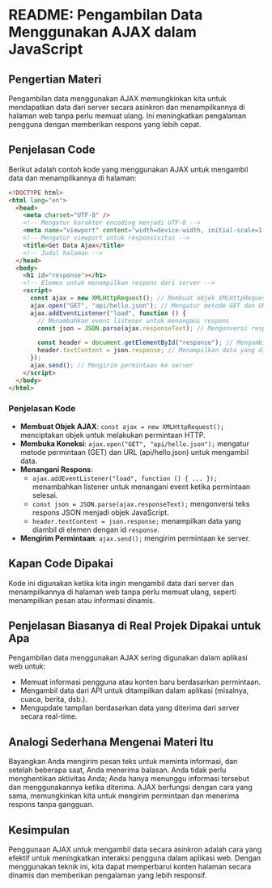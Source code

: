 # README: Pengambilan Data Menggunakan AJAX dalam JavaScript

## Pengertian Materi

Pengambilan data menggunakan AJAX memungkinkan kita untuk mendapatkan data dari server secara asinkron dan menampilkannya di halaman web tanpa perlu memuat ulang. Ini meningkatkan pengalaman pengguna dengan memberikan respons yang lebih cepat.

## Penjelasan Code

Berikut adalah contoh kode yang menggunakan AJAX untuk mengambil data dan menampilkannya di halaman:

```html
<!DOCTYPE html>
<html lang="en">
  <head>
    <meta charset="UTF-8" />
    <!-- Mengatur karakter encoding menjadi UTF-8 -->
    <meta name="viewport" content="width=device-width, initial-scale=1.0" />
    <!-- Mengatur viewport untuk responsivitas -->
    <title>Get Data Ajax</title>
    <!-- Judul halaman -->
  </head>
  <body>
    <h1 id="response"></h1>
    <!-- Elemen untuk menampilkan respons dari server -->
    <script>
      const ajax = new XMLHttpRequest(); // Membuat objek XMLHttpRequest untuk melakukan permintaan
      ajax.open("GET", "api/hello.json"); // Mengatur metode GET dan URL sumber data
      ajax.addEventListener("load", function () {
        // Menambahkan event listener untuk menangani respons
        const json = JSON.parse(ajax.responseText); // Mengonversi respons JSON menjadi objek JavaScript

        const header = document.getElementById("response"); // Mengambil elemen dengan id 'response'
        header.textContent = json.response; // Menampilkan data yang diambil dalam elemen 'response'
      });
      ajax.send(); // Mengirim permintaan ke server
    </script>
  </body>
</html>
```

### Penjelasan Kode

- **Membuat Objek AJAX**: `const ajax = new XMLHttpRequest();` menciptakan objek untuk melakukan permintaan HTTP.
- **Membuka Koneksi**: `ajax.open("GET", "api/hello.json");` mengatur metode permintaan (GET) dan URL (api/hello.json) untuk mengambil data.
- **Menangani Respons**:
  - `ajax.addEventListener("load", function () { ... });` menambahkan listener untuk menangani event ketika permintaan selesai.
  - `const json = JSON.parse(ajax.responseText);` mengonversi teks respons JSON menjadi objek JavaScript.
  - `header.textContent = json.response;` menampilkan data yang diambil di elemen dengan id `response`.
- **Mengirim Permintaan**: `ajax.send();` mengirim permintaan ke server.

## Kapan Code Dipakai

Kode ini digunakan ketika kita ingin mengambil data dari server dan menampilkannya di halaman web tanpa perlu memuat ulang, seperti menampilkan pesan atau informasi dinamis.

## Penjelasan Biasanya di Real Projek Dipakai untuk Apa

Pengambilan data menggunakan AJAX sering digunakan dalam aplikasi web untuk:

- Memuat informasi pengguna atau konten baru berdasarkan permintaan.
- Mengambil data dari API untuk ditampilkan dalam aplikasi (misalnya, cuaca, berita, dsb.).
- Mengupdate tampilan berdasarkan data yang diterima dari server secara real-time.

## Analogi Sederhana Mengenai Materi Itu

Bayangkan Anda mengirim pesan teks untuk meminta informasi, dan setelah beberapa saat, Anda menerima balasan. Anda tidak perlu menghentikan aktivitas Anda; Anda hanya menunggu informasi tersebut dan menggunakannya ketika diterima. AJAX berfungsi dengan cara yang sama, memungkinkan kita untuk mengirim permintaan dan menerima respons tanpa gangguan.

## Kesimpulan

Penggunaan AJAX untuk mengambil data secara asinkron adalah cara yang efektif untuk meningkatkan interaksi pengguna dalam aplikasi web. Dengan menggunakan teknik ini, kita dapat memperbarui konten halaman secara dinamis dan memberikan pengalaman yang lebih responsif.
